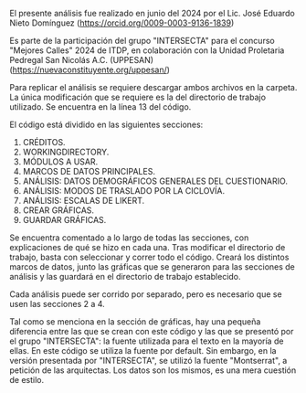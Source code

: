 El presente análisis fue realizado en junio del 2024 por el Lic. José Eduardo Nieto Domínguez
(https://orcid.org/0009-0003-9136-1839)

Es parte de la participación del grupo "INTERSECTA" para el concurso "Mejores Calles" 2024 de ITDP,
en colaboración con la Unidad Proletaria Pedregal San Nicolás A.C. (UPPESAN)
(https://nuevaconstituyente.org/uppesan/)

Para replicar el análisis se requiere descargar ambos archivos en la carpeta.
La única modificación que se requiere es la del directorio de trabajo utilizado.
Se encuentra en la línea 13 del código.

El código está dividido en las siguientes secciones:
1. CRÉDITOS.
2. WORKINGDIRECTORY.
3. MÓDULOS A USAR.
4. MARCOS DE DATOS PRINCIPALES.
5. ANÁLISIS: DATOS DEMOGRÁFICOS GENERALES DEL CUESTIONARIO.
6. ANÁLISIS: MODOS DE TRASLADO POR LA CICLOVÍA.
7. ANÁLISIS: ESCALAS DE LIKERT.
8. CREAR GRÁFICAS.
9. GUARDAR GRÁFICAS.

Se encuentra comentado a lo largo de todas las secciones, con explicaciones de qué se hizo en cada una.
Tras modificar el directorio de trabajo, basta con seleccionar y correr todo el código.
Creará los distintos marcos de datos, junto las gráficas que se generaron para las secciones de análisis y 
las guardará en el directorio de trabajo establecido.

Cada análisis puede ser corrido por separado, pero es necesario que se usen las secciones 2 a 4.

Tal como se menciona en la sección de gráficas, hay una pequeña diferencia entre las que se crean con este código
y las que se presentó por el grupo "INTERSECTA": la fuente utilizada para el texto en la mayoría de ellas.
En este código se utiliza la fuente por default. Sin embargo, en la versión presentada por "INTERSECTA", se utilizó
la fuente "Montserrat", a petición de las arquitectas. Los datos son los mismos, es una mera cuestión de estilo.
